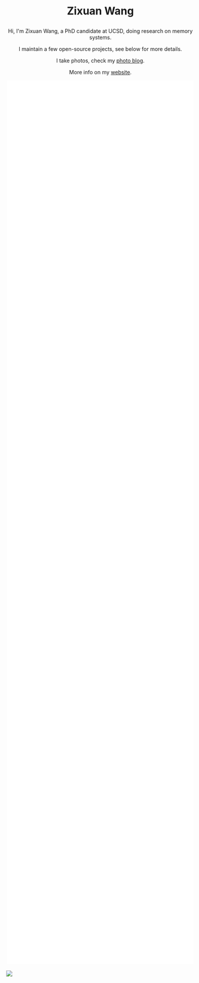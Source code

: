 <h1><p align="center">Zixuan Wang</p></h1>

<p align="center">Hi, I'm Zixuan Wang, a PhD candidate at UCSD, doing research on memory systems.</p>

<p align="center">I maintain a few open-source projects, see below for more details.</p>

<p align="center">I take photos, check my <a href="https://photos.thenetadmin.net">photo blog</a>.</p>

<p align="center">More info on my <a href="https://www.thenetadmin.net">website</a>.</p>

<p align="center"><img width=500 src="https://github.com/TheNetAdmin/TheNetAdmin/blob/metrics/github-metrics.svg"/></p>

![](https://hit.yhype.me/github/profile?user_id=18525442)
